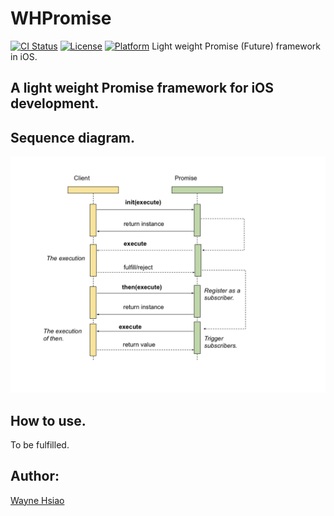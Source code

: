 # WHPromise
[![CI Status](https://travis-ci.org/chronicqazxc/WHPromise.svg?branch=master)](https://github.com/chronicqazxc/WHPromise)
[![License](https://img.shields.io/github/license/chronicqazxc/WHPromise)](https://github.com/chronicqazxc/WHPromise)
[![Platform](https://img.shields.io/badge/iOS-Carthage-blue)](https://github.com/chronicqazxc/WHPromise)
Light weight Promise (Future) framework in iOS.

## A light weight Promise framework for iOS development.

## Sequence diagram.
![sequence](./sequence.png)

## How to use.
To be fulfilled.

## Author:
[Wayne Hsiao](mailto:chronicqazxc@gmail.com)
